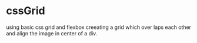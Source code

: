 # cssGrid
using basic css grid and flexbox creeating a grid which over laps each other and align the image in center of a div.
